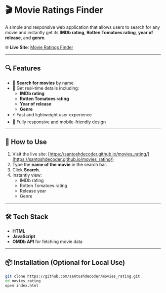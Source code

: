# 🎬 Movie Ratings Finder

A simple and responsive web application that allows users to search for any movie and instantly get its **IMDb rating**, **Rotten Tomatoes rating**, **year of release**, and **genre**.

🌐 **Live Site**: [Movie Ratings Finder](https://santoshdecoder.github.io/movies_rating/)

---

## 🔍 Features

- 🔎 **Search for movies** by name
- 🎯 Get real-time details including:
  - **IMDb rating**
  - **Rotten Tomatoes rating**
  - **Year of release**
  - **Genre**
- ⚡ Fast and lightweight user experience
- 📱 Fully responsive and mobile-friendly design

---

## 🚀 How to Use

1. Visit the live site: [https://santoshdecoder.github.io/movies_rating/](https://santoshdecoder.github.io/movies_rating/)
2. Type the **name of the movie** in the search bar.
3. Click **Search**.
4. Instantly view:
   - IMDb rating
   - Rotten Tomatoes rating
   - Release year
   - Genre

---

## 🛠️ Tech Stack

- **HTML**
- **JavaScript**
- **OMDb API** for fetching movie data

---

## 📦 Installation (Optional for Local Use)

```bash
git clone https://github.com/santoshdecoder/movies_rating.git
cd movies_rating
open index.html
